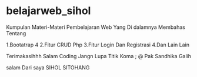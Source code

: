 # belajarweb_sihol
Kumpulan Materi-Materi Pembelajaran Web Yang Di dalamnya Membahas Tentang

1.Bootatrap 4
2.Fitur CRUD Php
3.Fitur Login Dan Registrasi
4.Dan Lain Lain


Terimakasihhh Salam Coding Jangn Lupa Titik Koma ; @ Pak Sandhika Galih

salam Dari saya SIHOL SITOHANG

